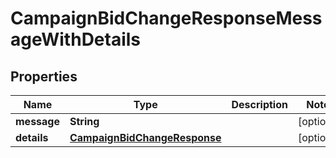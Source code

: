 

# CampaignBidChangeResponseMessageWithDetails


## Properties

Name | Type | Description | Notes
------------ | ------------- | ------------- | -------------
**message** | **String** |  |  [optional]
**details** | [**CampaignBidChangeResponse**](CampaignBidChangeResponse.md) |  |  [optional]




